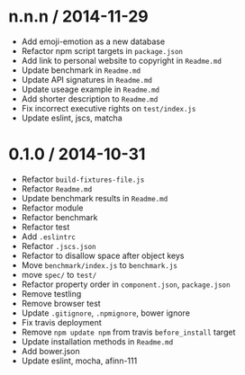 
n.n.n / 2014-11-29
==================

 * Add emoji-emotion as a new database
 * Refactor npm script targets in `package.json`
 * Add link to personal website to copyright in `Readme.md`
 * Update benchmark in `Readme.md`
 * Update API signatures in `Readme.md`
 * Update useage example in `Readme.md`
 * Add shorter description to `Readme.md`
 * Fix incorrect executive rights on `test/index.js`
 * Update eslint, jscs, matcha

0.1.0 / 2014-10-31
==================

 * Refactor `build-fixtures-file.js`
 * Refactor `Readme.md`
 * Update benchmark results in `Readme.md`
 * Refactor module
 * Refactor benchmark
 * Refactor test
 * Add `.eslintrc`
 * Refactor `.jscs.json`
 * Refactor to disallow space after object keys
 * Move `benchmark/index.js` to `benchmark.js`
 * move `spec/` to `test/`
 * Refactor property order in `component.json`, `package.json`
 * Remove testling
 * Remove browser test
 * Update `.gitignore`, `.npmignore`, bower ignore
 * Fix travis deployment
 * Remove `npm update npm` from travis `before_install` target
 * Update installation methods in `Readme.md`
 * Add bower.json
 * Update eslint, mocha, afinn-111
